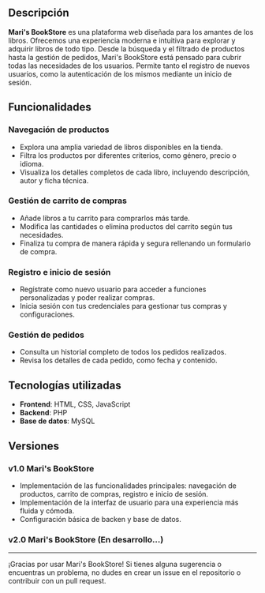 

## Descripción

**Mari's BookStore** es una plataforma web diseñada para los amantes de los libros. Ofrecemos una experiencia moderna e intuitiva para explorar y adquirir libros de todo tipo. Desde la búsqueda y el filtrado de productos hasta la gestión de pedidos, Mari's BookStore está pensado para cubrir todas las necesidades de los usuarios. Permite tanto el registro de nuevos usuarios, como la autenticación de los mismos mediante un inicio de sesión.

## Funcionalidades

### Navegación de productos
- Explora una amplia variedad de libros disponibles en la tienda.
- Filtra los productos por diferentes criterios, como género, precio o idioma.
- Visualiza los detalles completos de cada libro, incluyendo descripción, autor y ficha técnica.

### Gestión de carrito de compras
- Añade libros a tu carrito para comprarlos más tarde.
- Modifica las cantidades o elimina productos del carrito según tus necesidades.
- Finaliza tu compra de manera rápida y segura rellenando un formulario de compra.

### Registro e inicio de sesión
- Regístrate como nuevo usuario para acceder a funciones personalizadas y poder realizar compras.
- Inicia sesión con tus credenciales para gestionar tus compras y configuraciones.

### Gestión de pedidos
- Consulta un historial completo de todos los pedidos realizados.
- Revisa los detalles de cada pedido, como fecha y contenido.

## Tecnologías utilizadas
- **Frontend**: HTML, CSS, JavaScript
- **Backend**: PHP
- **Base de datos**: MySQL

## Versiones

### v1.0 Mari's BookStore
- Implementación de las funcionalidades principales: navegación de productos, carrito de compras, registro e inicio de sesión.
- Implementación de la interfaz de usuario para una experiencia más fluida y cómoda.
- Configuración básica de backen y base de datos.

### v2.0 Mari's BookStore (En desarrollo...)

---

¡Gracias por usar Mari's BookStore! Si tienes alguna sugerencia o encuentras un problema, no dudes en crear un issue en el repositorio o contribuir con un pull request.
